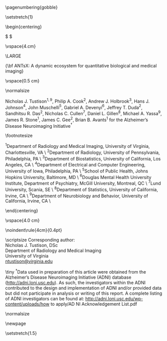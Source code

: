 
\pagenumbering{gobble}

\setstretch{1}

\begin{centering}

$ $

\vspace{4.cm}

\LARGE

{\bf ANTsX:  A dynamic ecosystem for quantitative biological and medical imaging}

\vspace{0.5 cm}

\normalsize

Nicholas J. Tustison$^{1,9}$,
Philip A. Cook$^{2}$,
Andrew J. Holbrook$^{3}$,
Hans J. Johnson$^{4}$,
John Muschelli$^{5}$,
Gabriel A. Devenyi$^{6}$,
Jeffrey T. Duda$^{2}$,
Sandhitsu R. Das$^{2}$,
Nicholas C. Cullen$^{7}$,
Daniel L. Gillen$^{8}$,
Michael A. Yassa$^{9}$,
James R. Stone$^{1}$,
James C. Gee$^{2}$,
Brian B. Avants$^{1}$
for the Alzheimer’s Disease Neuroimaging Initiative$^{\dagger}$

\footnotesize

$^{1}$Department of Radiology and Medical Imaging, University of Virginia, Charlottesville, VA \\
$^{2}$Department of Radiology, University of Pennsylvania, Philadelphia, PA \\
$^{3}$Department of Biostatistics, University of California, Los Angeles, CA \\
$^{4}$Department of Electrical and Computer Engineering, University of Iowa, Philadelphia, PA \\
$^{5}$School of Public Health, Johns Hopkins University, Baltimore, MD \\
$^{6}$Douglas Mental Health University Institute, Department of Psychiatry, McGill University, Montreal, QC \\
$^{7}$Lund University, Scania, SE \\
$^{8}$Department of Statistics, University of California, Irvine, CA \\
$^{9}$Department of Neurobiology and Behavior, University of California, Irvine, CA \\

\end{centering}

\vspace{4.0 cm}

\noindent\rule{4cm}{0.4pt}

\scriptsize
Corresponding author: \
Nicholas J. Tustison, DSc \
Department of Radiology and Medical Imaging \
University of Virginia \
ntustison@virginia.edu

\tiny
$^{\dagger}$Data used in preparation of this article were obtained from the Alzheimer’s
Disease Neuroimaging Initiative (ADNI) database (http://adni.loni.usc.edu). As
such, the investigators within the ADNI contributed to the design and
implementation of ADNI and/or provided data but did not participate in analysis
or writing of this report. A complete listing of ADNI investigators can be found
at: http://adni.loni.usc.edu/wp-content/uploads/how to apply/AD NI Acknowledgement List.pdf

\normalsize

\newpage

\setstretch{1.5}
